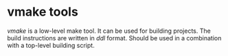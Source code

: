 # vmake tools

*vmake* is a low-level make tool. It can be used for building projects. 
The build instructions are written in *ddl* format.
Should be used in a combination with a top-level building script.
 